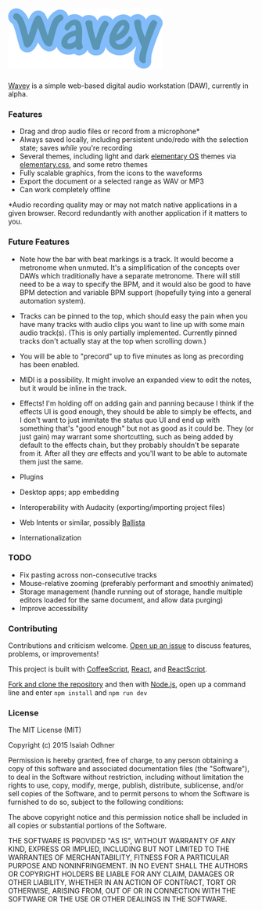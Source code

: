 
# [![Wavey](images/wavey-logotype.png)][app]

[Wavey][app] is a simple web-based digital audio workstation (DAW), currently in alpha.

### Features

* Drag and drop audio files or record from a microphone*
* Always saved locally, including persistent undo/redo with the selection state; saves *while* you're recording
* Several themes, including light and dark [elementary OS][] themes via [elementary.css][], and some retro themes
* Fully scalable graphics, from the icons to the waveforms
* Export the document or a selected range as WAV or MP3
* Can work completely offline

*Audio recording quality may or may not match native applications in a given browser.
Record redundantly with another application if it matters to you.

### Future Features

* Note how the bar with beat markings is a track. It would become a metronome when unmuted.
It's a simplification of the concepts over DAWs which traditionally have a separate metronome.
There will still need to be a way to specify the BPM, and
it would also be good to have BPM detection and
variable BPM support (hopefully tying into a general automation system).

* Tracks can be pinned to the top,
which should easy the pain when you have many tracks with audio clips
you want to line up with some main audio track(s).
(This is only partially implemented. Currently pinned tracks don't actually stay at the top when scrolling down.)

* You will be able to "precord" up to five minutes as long as precording has been enabled.

* MIDI is a possibility. It might involve an expanded view to edit the notes, but it would be inline in the track.

* Effects! I'm holding off on adding gain and panning because
I think if the effects UI is good enough, they should be able to simply be effects,
and I don't want to just immitate the status quo UI and end up with something that's "good enough" but not as good as it could be.
They (or just gain) may warrant some shortcutting, such as being added by default to the effects chain,
but they probably shouldn't be separate from it.
After all they *are* effects and you'll want to be able to automate them just the same.

* Plugins

* Desktop apps; app embedding

* Interoperability with Audacity (exporting/importing project files)

* Web Intents or similar, possibly [Ballista](https://github.com/chromium/ballista)

* Internationalization


### TODO

* Fix pasting across non-consecutive tracks
* Mouse-relative zooming (preferably performant and smoothly animated)
* Storage management (handle running out of storage, handle multiple editors loaded for the same document, and allow data purging)
* Improve accessibility


### Contributing

Contributions and criticism welcome.
[Open up an issue][new issue] to discuss features, problems, or improvements!

This project is built with [CoffeeScript][], [React][], and [ReactScript][].

[Fork and clone the repository](https://guides.github.com/activities/forking/) and then
with [Node.js](https://nodejs.org/en/),
open up a command line and enter
`npm install` and `npm run dev`


### License

The MIT License (MIT)

Copyright (c) 2015 Isaiah Odhner

Permission is hereby granted, free of charge, to any person obtaining a copy
of this software and associated documentation files (the "Software"), to deal
in the Software without restriction, including without limitation the rights
to use, copy, modify, merge, publish, distribute, sublicense, and/or sell
copies of the Software, and to permit persons to whom the Software is
furnished to do so, subject to the following conditions:

The above copyright notice and this permission notice shall be included in all
copies or substantial portions of the Software.

THE SOFTWARE IS PROVIDED "AS IS", WITHOUT WARRANTY OF ANY KIND, EXPRESS OR
IMPLIED, INCLUDING BUT NOT LIMITED TO THE WARRANTIES OF MERCHANTABILITY,
FITNESS FOR A PARTICULAR PURPOSE AND NONINFRINGEMENT. IN NO EVENT SHALL THE
AUTHORS OR COPYRIGHT HOLDERS BE LIABLE FOR ANY CLAIM, DAMAGES OR OTHER
LIABILITY, WHETHER IN AN ACTION OF CONTRACT, TORT OR OTHERWISE, ARISING FROM,
OUT OF OR IN CONNECTION WITH THE SOFTWARE OR THE USE OR OTHER DEALINGS IN THE
SOFTWARE.


[app]: https://audioeditor.ml/
[elementary OS]: https://elementary.io/
[elementary.css]: https://github.com/1j01/elementary.css/
[CoffeeScript]: http://coffeescript.org/
[React]: https://facebook.github.io/react/
[ReactScript]: https://github.com/1j01/react-script
[new issue]: https://github.com/1j01/wavey/issues/new

